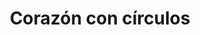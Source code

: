 ---
title: Corazón con círculos
date: 
draft: false

# descripcion
description : Corazón con círculos

materials: Plata 925

color: Plateado

dimensions: 3cm x 2,7cm

code: 02-14-0217

type: "Dijes"

categories: []

price: $3.500,00

price_eftvo: $2.975,00

# Images
# first image will be shown in the product page
images:
  # - image: "images/path_to_image"
  # La ubicacion de las imagenes es imagenes/Dijes/Dijes.Plata/02-14-0217-corazon-con-circulos
  - image: "./images/dijes/plata/02-14-0217-corazon-con-circulos.JPG"
---